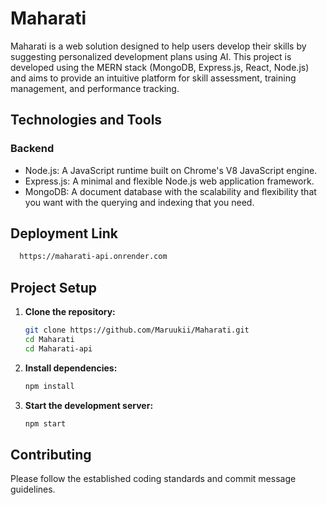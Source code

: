 # Maharati

Maharati is a web solution designed to help users develop their skills by suggesting personalized development plans using AI. This project is developed using the MERN stack (MongoDB, Express.js, React, Node.js) and aims to provide an intuitive platform for skill assessment, training management, and performance tracking.

## Technologies and Tools

### Backend

- Node.js: A JavaScript runtime built on Chrome's V8 JavaScript engine.
- Express.js: A minimal and flexible Node.js web application framework.
- MongoDB: A document database with the scalability and flexibility that you want with the querying and indexing that you need.

## Deployment Link

```bash
  https://maharati-api.onrender.com
```

## Project Setup

1. **Clone the repository:**

   ```bash
   git clone https://github.com/Maruukii/Maharati.git
   cd Maharati
   cd Maharati-api
   ```

2. **Install dependencies:**

   ```bash
   npm install
   ```

3. **Start the development server:**

   ```bash
   npm start
   ```


## Contributing

Please follow the established coding standards and commit message guidelines.
